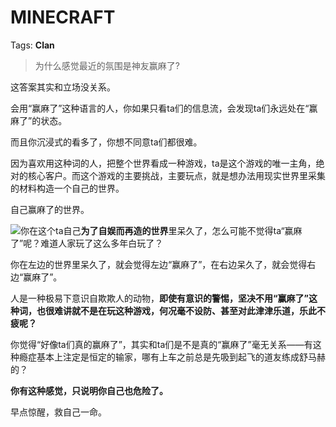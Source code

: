 # MINECRAFT

Tags: **Clan**

> 为什么感觉最近的氛围是神友赢麻了?



这答案其实和立场没关系。

会用“赢麻了”这种语言的人，你如果只看ta们的信息流，会发现ta们永远处在“赢麻了”的状态。

而且你沉浸式的看多了，你想不同意ta们都很难。

因为喜欢用这种词的人，把整个世界看成一种游戏，ta是这个游戏的唯一主角，绝对的核心客户。而这个游戏的主要挑战，主要玩点，就是想办法用现实世界里采集的材料构造一个自己的世界。

自己赢麻了的世界。

![](https://pic2.zhimg.com/50/v2-c56def6d566cfad49628021518a9384c_720w.jpg?source=1940ef5c)你在这个ta自己**为了自娱而再造的世界**里呆久了，怎么可能不觉得ta“赢麻了”呢？难道人家玩了这么多年白玩了？

你在左边的世界里呆久了，就会觉得左边“赢麻了”，在右边呆久了，就会觉得右边“赢麻了”。

人是一种极易下意识自欺欺人的动物，**即使有意识的警惕，坚决不用“赢麻了”这种词，也很难讲就不是在玩这种游戏，何况毫不设防、甚至对此津津乐道，乐此不疲呢？**

你觉得“好像ta们真的赢麻了”，其实和ta们是不是真的“赢麻了”毫无关系——有这种瘾症基本上注定是恒定的输家，哪有上车之前总是先吸到起飞的道友练成舒马赫的？

**你有这种感觉，只说明你自己也危险了。**

早点惊醒，救自己一命。



